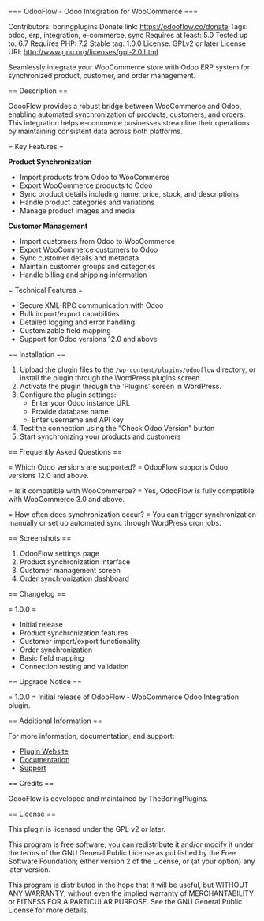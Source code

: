=== OdooFlow - Odoo Integration for WooCommerce ===


Contributors: boringplugins
Donate link: https://odooflow.co/donate
Tags: odoo, erp, integration, e-commerce, sync
Requires at least: 5.0
Tested up to: 6.7
Requires PHP: 7.2
Stable tag: 1.0.0
License: GPLv2 or later
License URI: http://www.gnu.org/licenses/gpl-2.0.html

Seamlessly integrate your WooCommerce store with Odoo ERP system for synchronized product, customer, and order management.

== Description ==

OdooFlow provides a robust bridge between WooCommerce and Odoo, enabling automated synchronization of products, customers, and orders. This integration helps e-commerce businesses streamline their operations by maintaining consistent data across both platforms.

= Key Features =

**Product Synchronization**
* Import products from Odoo to WooCommerce
* Export WooCommerce products to Odoo
* Sync product details including name, price, stock, and descriptions
* Handle product categories and variations
* Manage product images and media

**Customer Management**
* Import customers from Odoo to WooCommerce
* Export WooCommerce customers to Odoo
* Sync customer details and metadata
* Maintain customer groups and categories
* Handle billing and shipping information



= Technical Features =
* Secure XML-RPC communication with Odoo
* Bulk import/export capabilities
* Detailed logging and error handling
* Customizable field mapping
* Support for Odoo versions 12.0 and above

== Installation ==

1. Upload the plugin files to the `/wp-content/plugins/odooflow` directory, or install the plugin through the WordPress plugins screen.
2. Activate the plugin through the 'Plugins' screen in WordPress.
3. Configure the plugin settings:
   * Enter your Odoo instance URL
   * Provide database name
   * Enter username and API key
4. Test the connection using the "Check Odoo Version" button
5. Start synchronizing your products and customers

== Frequently Asked Questions ==

= Which Odoo versions are supported? =
OdooFlow supports Odoo versions 12.0 and above.

= Is it compatible with WooCommerce? =
Yes, OdooFlow is fully compatible with WooCommerce 3.0 and above.

= How often does synchronization occur? =
You can trigger synchronization manually or set up automated sync through WordPress cron jobs.

== Screenshots ==

1. OdooFlow settings page
2. Product synchronization interface
3. Customer management screen
4. Order synchronization dashboard

== Changelog ==

= 1.0.0 =
* Initial release
* Product synchronization features
* Customer import/export functionality
* Order synchronization
* Basic field mapping
* Connection testing and validation

== Upgrade Notice ==

= 1.0.0 =
Initial release of OdooFlow - WooCommerce Odoo Integration plugin.

== Additional Information ==

For more information, documentation, and support:

* [Plugin Website](https://boringplugins.co/)
* [Documentation](https://boringplugins.co/documentation/odooflow-for-woocommerce)
* [Support](https://boringplugins.co/support)

== Credits ==

OdooFlow is developed and maintained by TheBoringPlugins.

== License ==

This plugin is licensed under the GPL v2 or later.

This program is free software; you can redistribute it and/or modify
it under the terms of the GNU General Public License as published by
the Free Software Foundation; either version 2 of the License, or
(at your option) any later version.

This program is distributed in the hope that it will be useful,
but WITHOUT ANY WARRANTY; without even the implied warranty of
MERCHANTABILITY or FITNESS FOR A PARTICULAR PURPOSE. See the
GNU General Public License for more details.
